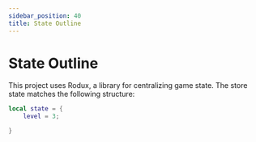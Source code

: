 ```yaml
---
sidebar_position: 40
title: State Outline
---
```


# State Outline

This project uses Rodux, a library for centralizing game state. The store state matches the following structure:

```lua
local state = {
	level = 3;

}
```
